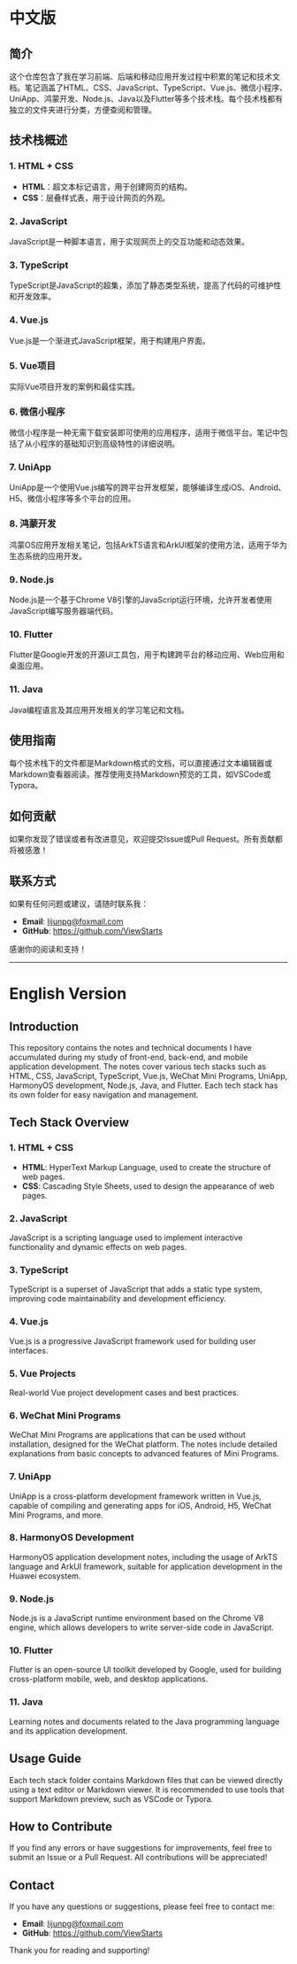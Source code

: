 ﻿# 中文版

## 简介
这个仓库包含了我在学习前端、后端和移动应用开发过程中积累的笔记和技术文档。笔记涵盖了HTML、CSS、JavaScript、TypeScript、Vue.js、微信小程序、UniApp、鸿蒙开发、Node.js、Java以及Flutter等多个技术栈。每个技术栈都有独立的文件夹进行分类，方便查阅和管理。

## 技术栈概述

### 1. HTML + CSS
- **HTML**：超文本标记语言，用于创建网页的结构。
- **CSS**：层叠样式表，用于设计网页的外观。

### 2. JavaScript
JavaScript是一种脚本语言，用于实现网页上的交互功能和动态效果。

### 3. TypeScript
TypeScript是JavaScript的超集，添加了静态类型系统，提高了代码的可维护性和开发效率。

### 4. Vue.js
Vue.js是一个渐进式JavaScript框架，用于构建用户界面。

### 5. Vue项目
实际Vue项目开发的案例和最佳实践。

### 6. 微信小程序
微信小程序是一种无需下载安装即可使用的应用程序，适用于微信平台。笔记中包括了从小程序的基础知识到高级特性的详细说明。

### 7. UniApp
UniApp是一个使用Vue.js编写的跨平台开发框架，能够编译生成iOS、Android、H5、微信小程序等多个平台的应用。

### 8. 鸿蒙开发
鸿蒙OS应用开发相关笔记，包括ArkTS语言和ArkUI框架的使用方法，适用于华为生态系统的应用开发。

### 9. Node.js
Node.js是一个基于Chrome V8引擎的JavaScript运行环境，允许开发者使用JavaScript编写服务器端代码。

### 10. Flutter
Flutter是Google开发的开源UI工具包，用于构建跨平台的移动应用、Web应用和桌面应用。

### 11. Java
Java编程语言及其应用开发相关的学习笔记和文档。

## 使用指南
每个技术栈下的文件都是Markdown格式的文档，可以直接通过文本编辑器或Markdown查看器阅读。推荐使用支持Markdown预览的工具，如VSCode或Typora。

## 如何贡献
如果你发现了错误或者有改进意见，欢迎提交Issue或Pull Request。所有贡献都将被感激！

## 联系方式
如果有任何问题或建议，请随时联系我：

- **Email**: lijunpg@foxmail.com
- **GitHub**: https://github.com/ViewStarts

感谢你的阅读和支持！

---

# English Version

## Introduction
This repository contains the notes and technical documents I have accumulated during my study of front-end, back-end, and mobile application development. The notes cover various tech stacks such as HTML, CSS, JavaScript, TypeScript, Vue.js, WeChat Mini Programs, UniApp, HarmonyOS development, Node.js, Java, and Flutter. Each tech stack has its own folder for easy navigation and management.

## Tech Stack Overview

### 1. HTML + CSS
- **HTML**: HyperText Markup Language, used to create the structure of web pages.
- **CSS**: Cascading Style Sheets, used to design the appearance of web pages.

### 2. JavaScript
JavaScript is a scripting language used to implement interactive functionality and dynamic effects on web pages.

### 3. TypeScript
TypeScript is a superset of JavaScript that adds a static type system, improving code maintainability and development efficiency.

### 4. Vue.js
Vue.js is a progressive JavaScript framework used for building user interfaces.

### 5. Vue Projects
Real-world Vue project development cases and best practices.

### 6. WeChat Mini Programs
WeChat Mini Programs are applications that can be used without installation, designed for the WeChat platform. The notes include detailed explanations from basic concepts to advanced features of Mini Programs.

### 7. UniApp
UniApp is a cross-platform development framework written in Vue.js, capable of compiling and generating apps for iOS, Android, H5, WeChat Mini Programs, and more.

### 8. HarmonyOS Development
HarmonyOS application development notes, including the usage of ArkTS language and ArkUI framework, suitable for application development in the Huawei ecosystem.

### 9. Node.js
Node.js is a JavaScript runtime environment based on the Chrome V8 engine, which allows developers to write server-side code in JavaScript.

### 10. Flutter
Flutter is an open-source UI toolkit developed by Google, used for building cross-platform mobile, web, and desktop applications.

### 11. Java
Learning notes and documents related to the Java programming language and its application development.

## Usage Guide
Each tech stack folder contains Markdown files that can be viewed directly using a text editor or Markdown viewer. It is recommended to use tools that support Markdown preview, such as VSCode or Typora.

## How to Contribute
If you find any errors or have suggestions for improvements, feel free to submit an Issue or a Pull Request. All contributions will be appreciated!

## Contact
If you have any questions or suggestions, please feel free to contact me:

- **Email**: lijunpg@foxmail.com
- **GitHub**: https://github.com/ViewStarts

Thank you for reading and supporting!